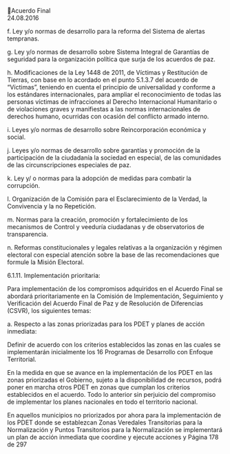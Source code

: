 Acuerdo Final  
24.08.2016  

f.    Ley y/o normas de desarrollo para la reforma del Sistema de alertas tempranas. 
 
g.    Ley  y/o  normas  de  desarrollo  sobre  Sistema  Integral  de  Garantías  de  seguridad  para  la 
organización  política que surja de los acuerdos de paz. 
 
h.   Modificaciones  de  la  Ley  1448  de  2011,  de  Víctimas  y  Restitución  de  Tierras,  con  base  en  lo 
acordado  en  el  punto  5.1.3.7  del  acuerdo  de  “Víctimas”,  teniendo  en  cuenta  el  principio  de 
universalidad  y  conforme  a  los  estándares  internacionales,  para  ampliar  el  reconocimiento  de 
todas las personas víctimas de infracciones al Derecho Internacional Humanitario o de violaciones 
graves y manifiestas a las normas internacionales de derechos humano, ocurridas con ocasión del 
conflicto armado interno. 
 
i.   Leyes y/o normas de desarrollo sobre Reincorporación económica y social. 
 
j.   Leyes y/o normas de desarrollo sobre garantías y promoción de la participación de la ciudadanía 
la sociedad en especial, de las comunidades de las circunscripciones especiales de paz. 
 
k.    Ley y/ o normas para la adopción de medidas para combatir la corrupción. 
 
l.    Organización  de  la  Comisión  para  el  Esclarecimiento  de  la  Verdad,  la  Convivencia  y  la  no 
Repetición. 
 
m. Normas para la creación, promoción y fortalecimiento de los mecanismos de Control y veeduría 
ciudadanas y de observatorios de transparencia. 
 
n.    Reformas constitucionales y legales relativas a la organización y régimen electoral con especial 
atención sobre la base de las recomendaciones que formule la Misión Electoral.  
 
6.1.11. Implementación prioritaria: 
 
Para implementación de los compromisos adquiridos en el Acuerdo Final se abordará prioritariamente en 
la Comisión de Implementación, Seguimiento y Verificación del Acuerdo Final de Paz y de Resolución de 
Diferencias (CSVR), los siguientes temas: 
 
a. Respecto a las zonas priorizadas para los PDET y planes de acción inmediata: 
 
Definir  de  acuerdo  con  los  criterios  establecidos  las  zonas  en  las  cuales  se  implementarán 
inicialmente los 16 Programas de Desarrollo con Enfoque Territorial. 
 
En  la  medida  en  que  se  avance  en  la  implementación  de  los  PDET  en  las  zonas  priorizadas  el 
Gobierno, sujeto a la disponibilidad de recursos, podrá poner en marcha otros PDET en zonas que 
cumplan los criterios establecidos en el acuerdo. Todo lo anterior sin perjuicio del compromiso de 
implementar los planes nacionales en todo el territorio nacional.  
 
En  aquellos  municipios  no  priorizados  por  ahora  para  la  implementación  de  los  PDET  donde  se 
establezcan  Zonas  Veredales  Transitorias  para  la  Normalización  y  Puntos  Transitorios  para  la 
Normalización  se  implementará  un  plan  de  acción  inmediata  que  coordine  y  ejecute  acciones  y 
Página 178 de 297 
 

